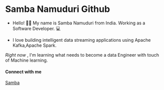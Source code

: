 # Samba Namuduri Github

- Hello! 👋🏼 My name is Samba Namuduri from India. Working as a Software Developer. 💻

- I love building intelligent data streaming applications using Apache Kafka,Apache Spark.

<em>Right now</em> , I'm learning what needs to become a data Engineer with touch of Machine learning. 


<h4>Connect with me</h4>
<div
  class='LI-profile-badge'
  data-version='v1'
  data-size='medium'
  data-locale='en_US'
  data-type='horizontal'
  data-theme='dark'
  data-vanity='manavoza7'
>
  <a
    class='LI-simple-link'
    href=''
  >
   Samba
  </a>
</div>

 <script
  type='text/javascript'
  src='https://platform.linkedin.com/badges/js/profile.js'
  async
  defer
></script>
